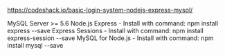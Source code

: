 https://codeshack.io/basic-login-system-nodejs-express-mysql/

MySQL Server >= 5.6
Node.js 
Express - Install with command:                     npm install express --save
Express Sessions - Install with command:            npm install express-session --save
MySQL for Node.js - Install with command:           npm install mysql --save